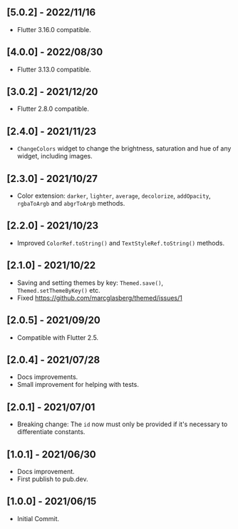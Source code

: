 ## [5.0.2] - 2022/11/16

* Flutter 3.16.0 compatible.

## [4.0.0] - 2022/08/30

* Flutter 3.13.0 compatible.

## [3.0.2] - 2021/12/20

* Flutter 2.8.0 compatible.

## [2.4.0] - 2021/11/23

* `ChangeColors` widget to change the brightness, saturation and hue of any widget, including
  images.

## [2.3.0] - 2021/10/27

* Color extension: `darker`, `lighter`, `average`, `decolorize`, `addOpacity`, `rgbaToArgb`
  and `abgrToArgb` methods.

## [2.2.0] - 2021/10/23

* Improved `ColorRef.toString()` and `TextStyleRef.toString()` methods.

## [2.1.0] - 2021/10/22

* Saving and setting themes by key: `Themed.save()`, `Themed.setThemeByKey()` etc.
* Fixed https://github.com/marcglasberg/themed/issues/1

## [2.0.5] - 2021/09/20

* Compatible with Flutter 2.5.

## [2.0.4] - 2021/07/28

* Docs improvements.
* Small improvement for helping with tests.

## [2.0.1] - 2021/07/01

* Breaking change: The `id` now must only be provided if it's necessary to differentiate constants.

## [1.0.1] - 2021/06/30

* Docs improvement.
* First publish to pub.dev.

## [1.0.0] - 2021/06/15

* Initial Commit.
